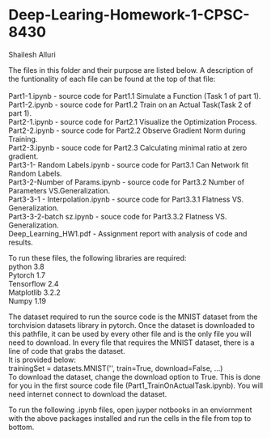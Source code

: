 # Deep-Learing-Homework-1-CPSC-8430

Shailesh Alluri

The files in this folder and their purpose are listed below. A description of the funtionality of each file can be found at the top of that file: <br />  
Part1-1.ipynb - source code for Part1.1 Simulate a Function (Task 1 of part 1).  <br />
Part1-2.ipynb - source code for Part1.2 Train on an Actual Task(Task 2 of part 1).  <br />
Part2-1.ipynb - source code for Part2.1 Visualize the Optimization Process.  <br />
Part2-2.ipynb - source code for Part2.2 Observe Gradient Norm during Training.  <br />
Part2-3.ipynb - souce code for Part2.3 Calculating minimal ratio at zero gradient.  <br />
Part3-1- Random Labels.ipynb - source code for Part3.1 Can Network fit Random Labels.  <br />
Part3-2-Number of Params.ipynb - source code for Part3.2 Number of Parameters VS.Generalization.  <br />
Part3-3-1 - Interpolation.ipynb - source code for Part3.3.1 Flatness VS. Generalization.  <br />
Part3-3-2-batch sz.ipynb - souce code for Part3.3.2 Flatness VS. Generalization.  <br />
Deep_Learning_HW1.pdf - Assignment report with analysis of code and results.  <br />

To run these files, the following libraries are required: <br />
python 3.8  <br />
Pytorch 1.7  <br />
Tensorflow 2.4  <br />
Matplotlib 3.2.2  <br />
Numpy 1.19  <br />

The dataset required to run the source code is the MNIST dataset from the torchvision datasets library in pytorch. Once the dataset is downloaded to this 
pathfile, it can be used by every other file and is the only file you will need to download. In every file that requires the MNIST dataset, there is a
line of code that grabs the dataset.  <br />
It is provided below: <br />
trainingSet = datasets.MNIST('', train=True, download=False, ...)  <br />
To download the dataset, change the download option to True. This is done for you in the first source code file (Part1_TrainOnActualTask.ipynb). You will need internet connect to download the dataset.

To run the following .ipynb files, open juyper notbooks in an enviornment with
the above packages installed and run the cells in the file from top to bottom. 
